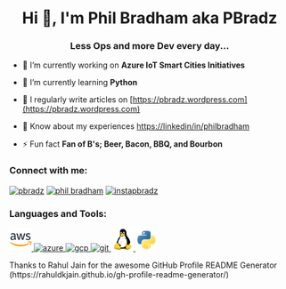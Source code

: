 <h1 align="center">Hi 👋, I'm Phil Bradham aka PBradz</h1>
<h3 align="center">Less Ops and more Dev every day...</h3>

- 🔭 I’m currently working on **Azure IoT Smart Cities Initiatives**

- 🌱 I’m currently learning **Python**

- 📝 I regularly write articles on [https://pbradz.wordpress.com](https://pbradz.wordpress.com)

- 📄 Know about my experiences [https://linkedin/in/philbradham](https://linkedin/in/philbradham)

- ⚡ Fun fact **Fan of B's; Beer, Bacon, BBQ, and Bourbon**

<h3 align="left">Connect with me:</h3>
<p align="left">
<a href="https://twitter.com/pbradz" target="blank"><img align="center" src="https://cdn.jsdelivr.net/npm/simple-icons@3.0.1/icons/twitter.svg" alt="pbradz" height="30" width="40" /></a>
<a href="https://linkedin.com/in/phil bradham" target="blank"><img align="center" src="https://cdn.jsdelivr.net/npm/simple-icons@3.0.1/icons/linkedin.svg" alt="phil bradham" height="30" width="40" /></a>
<a href="https://instagram.com/instapbradz" target="blank"><img align="center" src="https://cdn.jsdelivr.net/npm/simple-icons@3.0.1/icons/instagram.svg" alt="instapbradz" height="30" width="40" /></a>
</p>

<h3 align="left">Languages and Tools:</h3>
<p align="left"> <a href="https://aws.amazon.com" target="_blank"> <img src="https://raw.githubusercontent.com/devicons/devicon/master/icons/amazonwebservices/amazonwebservices-original-wordmark.svg" alt="aws" width="40" height="40"/> </a> <a href="https://azure.microsoft.com/en-in/" target="_blank"> <img src="https://www.vectorlogo.zone/logos/microsoft_azure/microsoft_azure-icon.svg" alt="azure" width="40" height="40"/> </a> <a href="https://cloud.google.com" target="_blank"> <img src="https://www.vectorlogo.zone/logos/google_cloud/google_cloud-icon.svg" alt="gcp" width="40" height="40"/> </a> <a href="https://git-scm.com/" target="_blank"> <img src="https://www.vectorlogo.zone/logos/git-scm/git-scm-icon.svg" alt="git" width="40" height="40"/> </a> <a href="https://www.linux.org/" target="_blank"> <img src="https://raw.githubusercontent.com/devicons/devicon/master/icons/linux/linux-original.svg" alt="linux" width="40" height="40"/> </a> <a href="https://www.python.org" target="_blank"> <img src="https://raw.githubusercontent.com/devicons/devicon/master/icons/python/python-original.svg" alt="python" width="40" height="40"/> </a> </p>
<p align="left">Thanks to Rahul Jain for the awesome GitHub Profile README Generator (https://rahuldkjain.github.io/gh-profile-readme-generator/)</p>

